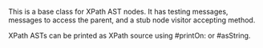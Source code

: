 This is a base class for XPath AST nodes. It has testing messages, messages to access the parent, and a stub node visitor accepting method.

XPath ASTs can be printed as XPath source using #printOn: or #asString.